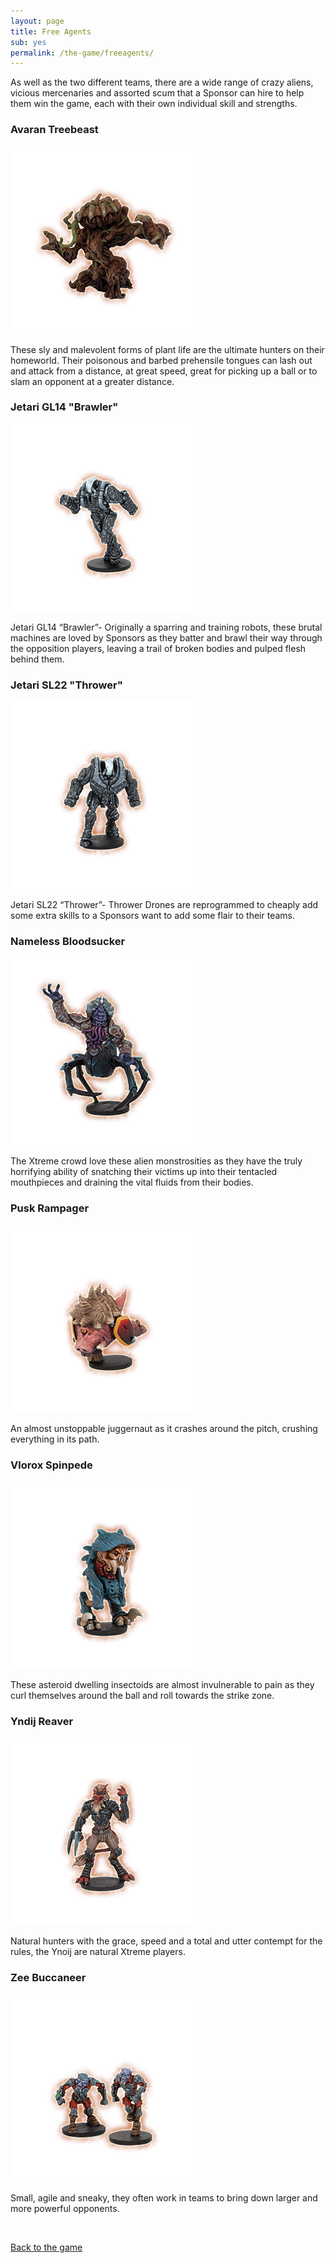 ```yaml
---
layout: page
title: Free Agents
sub: yes
permalink: /the-game/freeagents/
---
```


<!-- for each faction -->

As well as the two different teams, there are a wide range of crazy aliens, vicious mercenaries and assorted scum that a Sponsor can hire to help them win the game, each with their own individual skill and strengths.

<!-- Content Row -->
<div class="row">
<div class="col-md-4">
<h3>Avaran Treebeast</h3>
<img src="/img/avaran-thing.png" class="pull-left img-responsive " /></a>
<p>These sly and malevolent forms of plant life are the ultimate hunters on their homeworld. Their poisonous and barbed prehensile tongues can lash out and attack from a distance, at great speed, great for picking up a ball or to slam an opponent at a greater distance.</p>
</div>
<!-- /.col-md-4 -->
 <div class="col-md-4">
<h3>Jetari GL14 "Brawler"</h3>
<img src="/img/jetari-a-free-agent.png" class="pull-left img-responsive " /></a>
<p>Jetari GL14 “Brawler”- Originally a sparring and training robots, these brutal machines are loved by Sponsors as they batter and brawl their way through the opposition players, leaving a trail of broken bodies and pulped flesh behind them.</p>
</div>
<!-- /.col-md-4 -->
 <div class="col-md-4">
<h3>Jetari SL22 "Thrower"</h3>
<img src="/img/jetari-b-free-agent.png" class="pull-left img-responsive " /></a>
<p>Jetari SL22 “Thrower”- Thrower Drones are reprogrammed to cheaply add some extra skills to a Sponsors want to add some flair to their teams.</p>
</div>
<!-- /.col-md-4 -->
</div>
<!-- /.row -->

<!-- Content Row -->
<div class="row">
<div class="col-md-4">
<h3>Nameless Bloodsucker</h3>
<img src="/img/bloodsucker-free-agent.png" class="pull-left img-responsive " /></a>
<p>The Xtreme crowd love these alien monstrosities as they have the truly horrifying ability of snatching their victims up into their tentacled mouthpieces and draining the vital fluids from their bodies.</p>
</div>
<!-- /.col-md-4 -->
 <div class="col-md-4">
<h3>Pusk Rampager</h3>
<img src="/img/pusk-free-agent.png" class="pull-left img-responsive " /></a>
<p>An almost unstoppable juggernaut as it crashes around the pitch, crushing everything in its path.   </p>
</div>
<!-- /.col-md-4 -->
 <div class="col-md-4">
<h3>Vlorox Spinpede</h3>
<img src="/img/spinpede-free-agent.png" class="pull-left img-responsive " /></a>
<p>These asteroid dwelling insectoids are almost invulnerable to pain as they curl themselves around the ball and roll towards the strike zone.</p>
</div>
<!-- /.col-md-4 -->
</div>
<!-- /.row -->

<!-- Content Row -->
<div class="row">
<div class="col-md-4">
<h3>Yndij Reaver</h3>
<img src="/img/yndig-reaver.png" class="pull-left img-responsive " /></a>
<p>Natural hunters with the grace, speed and a total and utter contempt for the rules, the Ynoij are natural Xtreme players.</p>
</div>
<!-- /.col-md-4 -->
 <div class="col-md-4">
<h3>Zee Buccaneer</h3>
<img src="/img/zee-free-agent-1.png" class="pull-left img-responsive " /></a>
<p>Small, agile and sneaky, they often work in teams to bring down larger and more powerful opponents.</p>
</div>
<!-- /.col-md-4 -->
</div>
<!-- /.row -->

<div class="clearfix">&nbsp;</div>

<p><a href="http://dreadballxtremethegame.com/the-game/" class="btn btn-danger">Back to the game</a></p>
